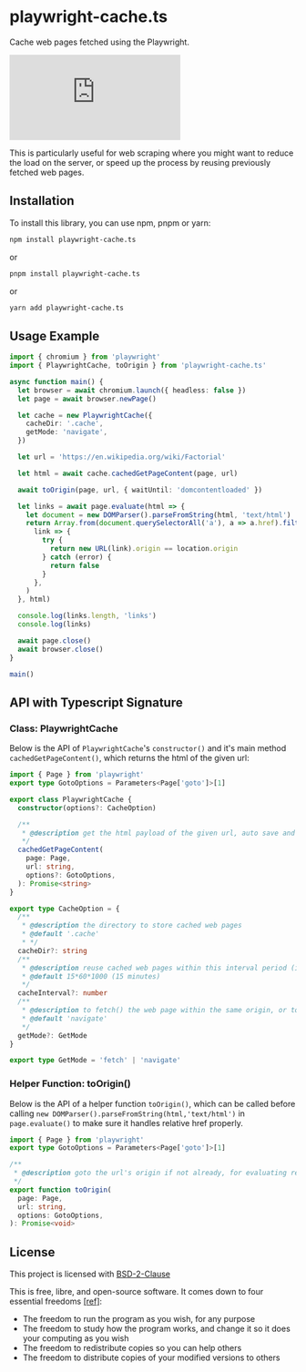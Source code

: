 # playwright-cache.ts

Cache web pages fetched using the Playwright.

[![npm Package Version](https://img.shields.io/npm/v/playwright-cache.ts)](https://www.npmjs.com/package/playwright-cache.ts)

This is particularly useful for web scraping where you might want to reduce the load on the server, or speed up the process by reusing previously fetched web pages.

## Installation

To install this library, you can use npm, pnpm or yarn:

```bash
npm install playwright-cache.ts
```

or

```bash
pnpm install playwright-cache.ts
```

or

```bash
yarn add playwright-cache.ts
```

## Usage Example

```typescript
import { chromium } from 'playwright'
import { PlaywrightCache, toOrigin } from 'playwright-cache.ts'

async function main() {
  let browser = await chromium.launch({ headless: false })
  let page = await browser.newPage()

  let cache = new PlaywrightCache({
    cacheDir: '.cache',
    getMode: 'navigate',
  })

  let url = 'https://en.wikipedia.org/wiki/Factorial'

  let html = await cache.cachedGetPageContent(page, url)

  await toOrigin(page, url, { waitUntil: 'domcontentloaded' })

  let links = await page.evaluate(html => {
    let document = new DOMParser().parseFromString(html, 'text/html')
    return Array.from(document.querySelectorAll('a'), a => a.href).filter(
      link => {
        try {
          return new URL(link).origin == location.origin
        } catch (error) {
          return false
        }
      },
    )
  }, html)

  console.log(links.length, 'links')
  console.log(links)

  await page.close()
  await browser.close()
}

main()
```

## API with Typescript Signature

### Class: PlaywrightCache

Below is the API of `PlaywrightCache`'s `constructor()` and it's main method `cachedGetPageContent()`, which returns the html of the given url:

```typescript
import { Page } from 'playwright'
export type GotoOptions = Parameters<Page['goto']>[1]

export class PlaywrightCache {
  constructor(options?: CacheOption)

  /**
   * @description get the html payload of the given url, auto save and reuse caches
   */
  cachedGetPageContent(
    page: Page,
    url: string,
    options?: GotoOptions,
  ): Promise<string>
}

export type CacheOption = {
  /**
   * @description the directory to store cached web pages
   * @default '.cache'
   * */
  cacheDir?: string
  /**
   * @description reuse cached web pages within this interval period (in milliseconds)
   * @default 15*60*1000 (15 minutes)
   */
  cacheInterval?: number
  /**
   * @description to fetch() the web page within the same origin, or to navigate with page.goto()
   * @default 'navigate'
   */
  getMode?: GetMode
}

export type GetMode = 'fetch' | 'navigate'
```

### Helper Function: toOrigin()

Below is the API of a helper function `toOrigin()`, which can be called before calling `new DOMParser().parseFromString(html,'text/html')` in `page.evaluate()` to make sure it handles relative href properly.

```typescript
import { Page } from 'playwright'
export type GotoOptions = Parameters<Page['goto']>[1]

/**
 * @description goto the url's origin if not already, for evaluating relative links of a[href]
 */
export function toOrigin(
  page: Page,
  url: string,
  options: GotoOptions,
): Promise<void>
```

## License

This project is licensed with [BSD-2-Clause](./LICENSE)

This is free, libre, and open-source software. It comes down to four essential freedoms [[ref]](https://seirdy.one/2021/01/27/whatsapp-and-the-domestication-of-users.html#fnref:2):

- The freedom to run the program as you wish, for any purpose
- The freedom to study how the program works, and change it so it does your computing as you wish
- The freedom to redistribute copies so you can help others
- The freedom to distribute copies of your modified versions to others
